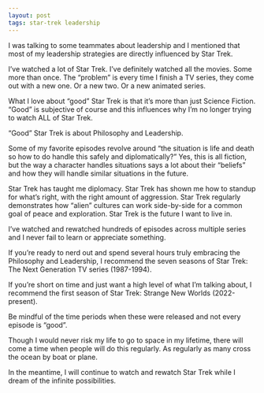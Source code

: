 ```yaml
---
layout: post
tags: star-trek leadership
---
```


I was talking to some teammates about leadership and I mentioned that most of my leadership strategies are directly influenced by Star Trek.

I’ve watched a lot of Star Trek. I’ve definitely watched all the movies. Some more than once. The “problem” is every time I finish a TV series, they come out with a new one. Or a new two. Or a new animated series.

What I love about “good” Star Trek is that it’s more than just Science Fiction. “Good” is subjective of course and this influences why I’m no longer trying to watch ALL of Star Trek.

“Good” Star Trek is about Philosophy and Leadership.

Some of my favorite episodes revolve around “the situation is life and death so how to do handle this safely and diplomatically?” Yes, this is all fiction, but the way a character handles situations says a lot about their “beliefs” and how they will handle similar situations in the future.

Star Trek has taught me diplomacy. Star Trek has shown me how to standup for what’s right, with the right amount of aggression. Star Trek regularly demonstrates how “alien” cultures can work side-by-side for a common goal of peace and exploration. Star Trek is the future I want to live in.

I’ve watched and rewatched hundreds of episodes across multiple series and I never fail to learn or appreciate something.

If you’re ready to nerd out and spend several hours truly embracing the Philosophy and Leadership, I recommend the seven seasons of Star Trek: The Next Generation TV series (1987-1994).

If you’re short on time and just want a high level of what I’m talking about, I recommend the first season of Star Trek: Strange New Worlds (2022-present).

Be mindful of the time periods when these were released and not every episode is “good”.

Though I would never risk my life to go to space in my lifetime, there will come a time when people will do this regularly. As regularly as many cross the ocean by boat or plane.

In the meantime, I will continue to watch and rewatch Star Trek while I dream of the infinite possibilities.
